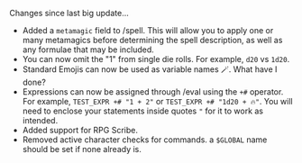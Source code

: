 Changes since last big update...
  - Added a `metamagic` field to /spell. This will allow you to apply one or many metamagics before determining the spell description, as well as any formulae that may be included.
  - You can now omit the "1" from single die rolls. For example, `d20` vs `1d20`.
  - Standard Emojis can now be used as variable names 🪄. What have I done?
  - Expressions can now be assigned through /eval using the `+#` operator. For example, `TEST_EXPR +# "1 + 2"` or `TEST_EXPR +# "1d20 + 🔥"`. You will need to enclose your statements inside quotes `"` for it to work as intended.
  - Added support for RPG Scribe.
  - Removed active character checks for commands. a `$GLOBAL` name should be set if none already is.
